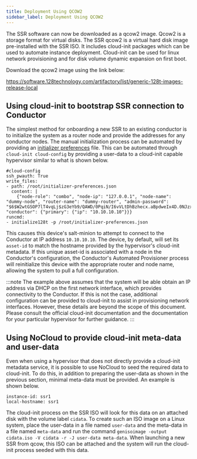 ```yaml
---
title: Deployment Using QCOW2
sidebar_label: Deployment Using QCOW2
---
```


The SSR software can now be downloaded as a qcow2 image. Qcow2 is a storage format for virtual disks. The SSR qcow2 is a virtual hard disk image pre-installed with the SSR ISO. It includes cloud-init packages which can be used to automate instance deployment. Cloud-init can be used for linux network provisioning and for disk volume dynamic expansion on first boot.

Download the qcow2 image using the link below:

<!-- markdown-link-check-disable-next-line -->
https://software.128technology.com/artifactory/list/generic-128t-images-release-local

## Using cloud-init to bootstrap SSR connection to Conductor

The simplest method for onboarding a new SSR to an existing conductor is to initialize the system as a router node and provide the addresses for any conductor nodes. The manual initialization process can be automated by providing an [initializer preferences](initializer_preferences.md) file. This can be automated through `cloud-init cloud-config` by providing a user-data to a cloud-init capable hypervisor similar to what is shown below.

```
#cloud-config
ssh_pwauth: True
write_files:
- path: /root/initializer-preferences.json
  content: |
    {"node-role": "combo", "node-ip": "127.0.0.1", "node-name": "dummy-node", "router-name": "dummy-router", "admin-password": "$6$W2wtGSOP7lT4vqLj$zG3eYb9/QAWD/0PqiN/I6vVLtDhBzhecx.aBpdweIx4D.0NJzxIUGVRRBQPmO9K8LlU/Jj8iBaL3OS7aa75KD1", "conductor": {"primary": {"ip": "10.10.10.10"}}}
runcmd:
- initialize128t -p /root/initializer-preferences.json
```

This causes this device's salt-minion to attempt to connect to the Conductor at IP address `10.10.10.10`. The device, by default, will set its `asset-id` to match the hostname provided by the hypervisor's cloud-init metadata. If this unique asset-id is associated with a node in the Conductor's configuration, the Conductor's Automated Provisioner process will reinitialize this device with the appropriate router and node name, allowing the system to pull a full configuration.

:::note
The example above assumes that the system will be able obtain an IP address via DHCP on the first network interface, which provides connectivity to the Conductor. If this is not the case, additional configuration can be provided to cloud-init to assist in provisioning network interfaces. However, these details are beyond the scope of this document. Please consult the official cloud-init documentation and the documentation for your particular hypervisor for further guidance.
:::

## Using NoCloud to provide cloud-init meta-data and user-data

Even when using a hypervisor that does not directly provide a cloud-init metadata service, it is possible to use NoCloud to seed the required data to cloud-init. To do this, in addition to preparing the user-data as shown in the previous section, minimal meta-data must be provided. An example is shown below.

```
instance-id: ssr1
local-hostname: ssr1
```

The cloud-init process on the SSR ISO will look for this data on an attached disk with the volume label `cidata`. To create such an ISO image on a Linux system, place the user-data in a file named `user-data` and the meta-data in a file named `meta-data` and run the command `genisoimage -output cidata.iso -V cidata -r -J user-data meta-data`. When launching a new SSR from qcow, this ISO can be attached and the system will run the cloud-init process seeded with this data.
